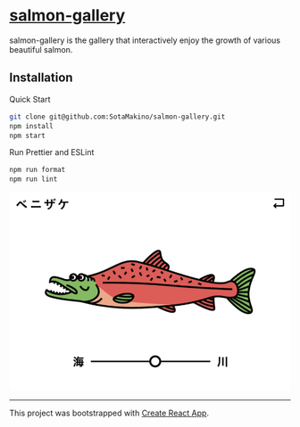 # [salmon-gallery](https://blissful-torvalds-eb15c5.netlify.com)

salmon-gallery is the gallery that interactively enjoy the growth of various beautiful salmon.

## Installation

Quick Start
```bash
git clone git@github.com:SotaMakino/salmon-gallery.git
npm install
npm start
```

Run Prettier and ESLint
```bash
npm run format
npm run lint
```

![interface](https://github.com/SotaMakino/salmon-gallery/blob/master/src/assets/interface.png)

---

This project was bootstrapped with [Create React App](https://github.com/facebook/create-react-app).
